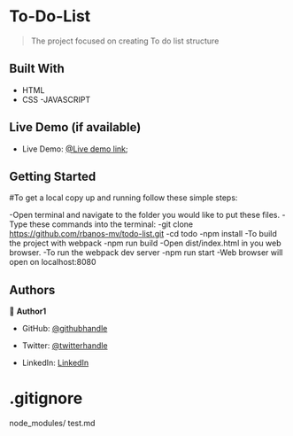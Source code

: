 # To-Do-List

> The project focused on creating To do list structure

## Built With
- HTML
- CSS
-JAVASCRIPT
​
## Live Demo (if available)

- Live Demo: [@Live demo link](https://alphantihinduka.github.io/To-Do-List/dist/);

## Getting Started

#To get a local copy up and running follow these simple steps:

-Open terminal and navigate to the folder you would like to put these files.
-Type these commands into the terminal:
-git clone https://github.com/rbanos-mv/todo-list.git
-cd todo
-npm install
-To build the project with webpack
    -npm run build
-Open dist/index.html in you web browser.
-To run the webpack dev server
    -npm run start
-Web browser will open on localhost:8080

## Authors


👤 **Author1**


- GitHub: [@githubhandle](https://github.com/AlphaNtihinduka)


- Twitter: [@twitterhandle](https://twitter.com/AlphaNtihinduka)


- LinkedIn: [LinkedIn](https://www.linkedin.com/in/ntihinduka-alpha-81bb7b22a/)

# .gitignore
node_modules/
test.md